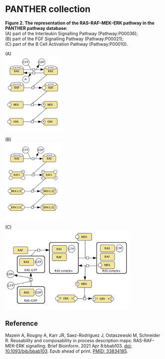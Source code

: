 # PANTHER collection

**Figure 2. The representation of the RAS–RAF–MEK–ERK pathway in the PANTHER pathway database:**  
(A) part of the Interleukin Signalling Pathway (Pathway:P00036);  
(B) part of the FGF Signalling Pathway (Pathway:P00021);  
(C) part of the B Cell Activation Pathway (Pathway:P00010).  

(A)  
<img src="panther-fig2a.png" width="180"/> 

(B)  
<img src="panther-fig2b.png" width="180"/>

(C)  
<img src="panther-fig2c.png" width="400"/>

## Reference
Mazein A, Rougny A, Karr JR, Saez-Rodriguez J, Ostaszewski M, Schneider R. Reusability and composability in process description maps: RAS-RAF-MEK-ERK signalling. Brief Bioinform. 2021 Apr 8:bbab103. [doi: 10.1093/bib/bbab103](https://doi.org/10.1093/bib/bbab103). Epub ahead of print. [PMID: 33834185](https://pubmed.ncbi.nlm.nih.gov/33834185/).
